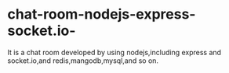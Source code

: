 # chat-room-nodejs-express-socket.io-
It is a chat room developed by using nodejs,including express and socket.io,and redis,mangodb,mysql,and so on.

